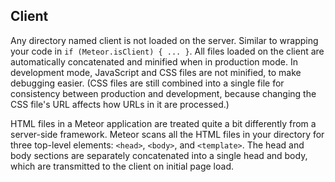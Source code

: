 ## Client

Any directory named client is not loaded on the server. Similar to wrapping your code in `if (Meteor.isClient) { ... }`. All files loaded on the client are automatically concatenated and minified when in production mode. In development mode, JavaScript and CSS files are not minified, to make debugging easier. (CSS files are still combined into a single file for consistency between production and development, because changing the CSS file's URL affects how URLs in it are processed.)

HTML files in a Meteor application are treated quite a bit differently from a server-side framework. Meteor scans all the HTML files in your directory for three top-level elements: `<head>`, `<body>`, and `<template>`. The head and body sections are separately concatenated into a single head and body, which are transmitted to the client on initial page load.
